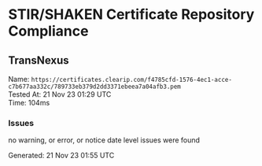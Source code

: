 # STIR/SHAKEN Certificate Repository Compliance

## TransNexus

Name: `https://certificates.clearip.com/f4785cfd-1576-4ec1-acce-c7b677aa332c/789733eb379d2dd3371ebeea7a04afb3.pem`\
Tested At: 21 Nov 23 01:29 UTC\
Time: 104ms

### Issues

no warning, or error, or notice date level issues were found

Generated: 21 Nov 23 01:55 UTC